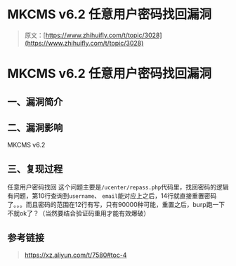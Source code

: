 # MKCMS v6.2 任意用户密码找回漏洞

> 原文：[https://www.zhihuifly.com/t/topic/3028](https://www.zhihuifly.com/t/topic/3028)

# MKCMS v6.2 任意用户密码找回漏洞

## 一、漏洞简介

## 二、漏洞影响

MKCMS v6.2

## 三、复现过程

任意用户密码找回
这个问题主要是`/ucenter/repass.php`代码里，找回密码的逻辑有问题，第10行查询到`username`、 `email`能对应上之后，14行就直接重置密码了。。。而且密码的范围在12行有写，只有90000种可能，重置之后，burp跑一下不就ok了？（当然要结合验证码重用才能有效爆破）

## 参考链接

> https://xz.aliyun.com/t/7580#toc-4